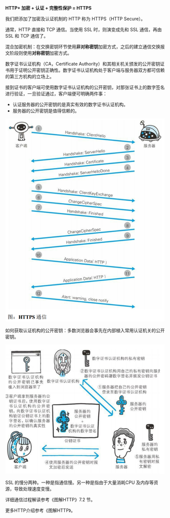 **HTTP+ 加密 + 认证 + 完整性保护 = HTTPS**

我们把添加了加密及认证机制的 HTTP 称为 HTTPS（HTTP Secure）。

通常，HTTP  直接和 TCP  通信。当使用 SSL  时，则演变成先和 SSL  通信，再由 SSL  和 TCP  通信了。

混合加密机制：在交换密钥环节使用**非对称密钥**加密方式，之后的建立通信交换报文阶段则使用**对称密钥**加密方式。

数字证书认证机构（CA，Certificate Authority）和其相关机关颁发的公开密钥证书用于证明公开密钥正确性。数字证书认证机构处于客户端与服务器双方都可信赖的第三方机构的立场上。

接到证书的客户端可使用数字证书认证机构的公开密钥，对那张证书上的数字签名进行验证，一旦验证通过，客户端便可明确两件事：

- 认证服务器的公开密钥的是真实有效的数字证书认证机构。
- 服务器的公开密钥是值得信赖的。

![HTTPS通信](img/HTTPS通信.png)

如何获取认证机构的公开密钥：多数浏览器会事先在内部植入常用认证机关的公开密钥。

![通信认证过程](img/通信认证过程.png)

SSL 的慢分两种。一种是指通信慢。另一种是指由于大量消耗CPU 及内存等资源，导致处理速度变慢。

详细通信过程解读参考《图解HTTP》7.2 节。

更多HTTP介绍参考《图解HTTP》。